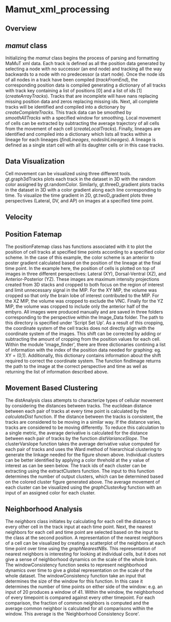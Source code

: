 # Mamut_xml_processing

## Overview

## *mamut* class

Initializing the *mamut* class begins the process of parsing and formatting MaMuT xml data. Each track is defined as all the position data generated by selecting a node with no successor (an end node) and tracking all the way backwards to a node with no predecessor (a start node). Once the node ids of all nodes in a track have been compiled (*trackFromEnd*), the corresponding position data is compiled generating a dictionary of all tracks with track key containing a list of positions [0] and a list of ids [1] (*createArrayTracks*). Tracks that are incomplete will have nans replacing missing position data and zeros replacing missing ids.
Next, all complete tracks will be identified and compiled into a dictionary by *createCompleteTracks*. This track data can be smoothed by *smoothAllTracks* with a specified window for smoothing. Local movement of cells can be extracted by subtracting the average trajectory of all cells from the movement of each cell (*createLocalTracks*). 
Finally, lineages are identified and compiled into a dictionary which lists all tracks within a lineage for each lineages (*findLineages*, *nodesInLineages*). A lineage is defined as a single start cell with all its daughter cells or in this case tracks.

## Data Visualization

Cell movement can be visualized using three different tools. gt.graph3dTracks plots each track in the dataset in 3D with the random color assigned by gt.randomColor.
Similarly, gt.threeD_gradient plots tracks in the dataset in 3D with a color gradient along each line corresponding to time. To visualize the time gradient in 2D, gt.twoD_gradient plots three perspectives (Lateral, DV, and AP) on images at a specified time point.

## Velocity

## Position Fatemap

The positionFatemap class has functions associated with it to plot the position of cell tracks at specified time points according to a specified color scheme. In the case of this example, the color scheme is an anterior to poster gradient calculated based on the position of the lineage at the final time point.
In the example here, the position of cells is plotted on top of images in three different perspectives: Lateral (XY), Dorsal-Ventral (XZ), and Anterior-Posterior (YZ). These images are maximum intensity projections created from 3D stacks and cropped to both focus on the region of interest and limit unnecessary signal in the MIP. For the XY MIP, the volume was cropped so that only the brain lobe of interest contributed to the MIP. For the XZ MIP, the volume was cropped to exclude the VNC. Finally for the YZ MIP, the volume was cropped to include only the anterior half of the embyro.
All images were produced manually and are saved in three folders corresponding to the perspective within the Image_Data folder. The path to this directory is specified under 'Script Set Up'.
As a result of this cropping, the coordinate system of the cell tracks does not directly align with the coordinate system of the images. This shift can be corrected by adding or subtracting the amount of cropping from the position values for each cell. Within the module 'image_finder', there are three dictionaries contining a list of information with the index of the position data needed for graphing: eg. XY = (0,1). Additionally, this dictionary contains information about the shift required to correct the coordinate system. The function findImage returns the path to the image at the correct perspective and time as well as returning the list of information described above.

## Movement Based Clustering 

The distAnalysis class attempts to characterize types of cellular movement by considering the distances between tracks. The euclidean distance between each pair of tracks at every time point is calculated by the *calculateDist* function. If the distance between the tracks is consistent, the tracks are considered to be moving in a similar way. If the distance varies, tracks are considered to be moving differently. To reduce this calculation to a single metric, the average derivative is calculated for the distance between each pair of tracks by the function *distVarianceSlope*. 
The clusterVarslope function takes the average derivative value computed for each pair of tracks and uses the Ward method of hierarchical clustering to generate the linkage needed for the figure shown above. Individual clusters can be better identified by applying a color threhold at the y value of interest as can be seen below.
The track ids of each cluster can be extracting using the extractClusters function. The input to this function determines the number of output clusters, which can be determined based on the colored cluster figure generated above. The average movement of each cluster can be visualized using the *graphClusterAvg* function with an input of an assigned color for each cluster.

## Neighborhood Analysis 

The *neighbors* class initiates by calculating for each cell the distance to every other cell in the track input at each time point. Next, the nearest neighbors for each cell and time point are selected based on the input to the class at the second position. A representation of the nearest neighbors of a cell can be visualized by creating a scatterplot of the neighbors at each time point over time using the *graphNearestNBs*. 
This representation of nearest neighbors is interesting for looking at individual cells, but it does not give a sense of neighborhood dynamics on the scale of the whole brain. The windowConsistency function seeks to represent neighborhood dynamics over time to give a global representation on the scale of the whole dataset.
The windowConsistency function take an input that determines the size of the window for this function. In this case it determines the number of time points on either side of the window: e.g. an input of 20 produces a window of 41. Within the window, the neighborhood of every timepoint is compared against every other timepoint. For each comparison, the fraction of common neighbors is computed and the average common neighbor is calculated for all comparisons within the window. This average is the 'Neighborhood Consistency Score'.